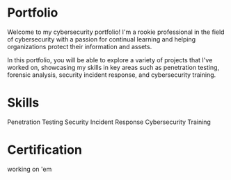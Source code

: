 # Portfolio
Welcome to my cybersecurity portfolio! I'm a rookie professional in the field of cybersecurity with a passion for continual learning and helping organizations protect their information and assets.

In this portfolio, you will be able to explore a variety of projects that I've worked on, showcasing my skills in key areas such as penetration testing, forensic analysis, security incident response, and cybersecurity training.

# Skills
Penetration Testing
Security Incident Response
Cybersecurity Training

# Certification
 working on 'em

